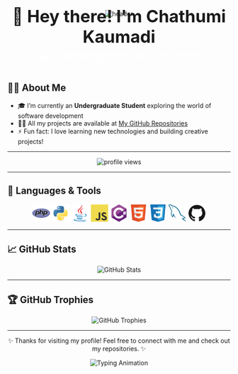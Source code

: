 <p align="center">
  <img src="https://capsule-render.vercel.app/api?type=venom&color=0:30cfd0,100:330867&height=220&section=header&text=Chathumi%20Kaumadi&fontSize=45&fontColor=ffffff&animation=scaleIn" alt="header"/>
</p>



<!-- Greeting Section -->
<div align="center" style="margin-top: -40px;">
  <span style="font-size:38px; font-weight:bold;">👋 Hey there! I'm Chathumi Kaumadi</span>
  <br>
  <span style="font-size:30px; color:#ffffff;">💻 Undergraduate Student</span>
</div>



## 🙋‍♀️ About Me  


- 🎓 I’m currently an **Undergraduate Student** exploring the world of software development  
- 👨‍💻 All my projects are available at [My GitHub Repositories](https://github.com/Chathu234-sys)   
- ⚡ Fun fact: I love learning new technologies and building creative projects!  


---


<p align="center"> 
  <img src="https://komarev.com/ghpvc/?username=Chathu234-sys&label=Profile%20Views&color=9A2FFF&style=for-the-badge" alt="profile views" /> 
</p>


---

## 🚀 Languages & Tools  
<p align="center">
  <img src="https://raw.githubusercontent.com/devicons/devicon/master/icons/php/php-original.svg" alt="PHP" width="40" height="40"/> 
  <img src="https://raw.githubusercontent.com/devicons/devicon/master/icons/python/python-original.svg" alt="Python" width="40" height="40"/> 
  <img src="https://raw.githubusercontent.com/devicons/devicon/master/icons/java/java-original.svg" alt="Java" width="40" height="40"/> 
  <img src="https://raw.githubusercontent.com/devicons/devicon/master/icons/javascript/javascript-original.svg" alt="JavaScript" width="40" height="40"/> 
  <img src="https://raw.githubusercontent.com/devicons/devicon/master/icons/csharp/csharp-original.svg" alt="C#" width="40" height="40"/> 
  <img src="https://raw.githubusercontent.com/devicons/devicon/master/icons/html5/html5-original.svg" alt="HTML5" width="40" height="40"/> 
  <img src="https://raw.githubusercontent.com/devicons/devicon/master/icons/css3/css3-original.svg" alt="CSS3" width="40" height="40"/> 
  <img src="https://raw.githubusercontent.com/devicons/devicon/master/icons/mysql/mysql-original.svg" alt="MySQL" width="40" height="40"/> 
  <img src="https://raw.githubusercontent.com/devicons/devicon/master/icons/github/github-original.svg" alt="GitHub" width="40" height="40"/> 
</p>  


---

## 📈 GitHub Stats  
<p align="center">
  <img src="https://github-readme-stats.vercel.app/api?username=Chathu234-sys&show_icons=true&theme=tokyonight" alt="GitHub Stats" />  
</p>  


---

## 🏆 GitHub Trophies  
<p align="center">
  <img src="https://github-profile-trophy.vercel.app/?username=Chathu234-sys&theme=tokyonight&margin-w=10&margin-h=10&title=Commits,Repositories" alt="GitHub Trophies" />  
</p>


---

<p align="center">
  ✨ Thanks for visiting my profile! Feel free to connect with me and check out my repositories. ✨
</p>

<p align="center">
  <img src="https://readme-typing-svg.herokuapp.com?font=Fira+Code&size=22&pause=1000&color=9A2FFF&center=true&vCenter=true&width=600&lines=Happy+Coding!+👩‍💻;Keep+Learning+and+Building+🚀;Let's+Connect+on+GitHub!+💜" alt="Typing Animation" />
</p>

